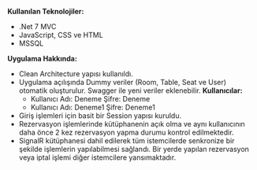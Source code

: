 **Kullanılan Teknolojiler:**
- .Net 7 MVC
- JavaScript, CSS ve HTML
- MSSQL

**Uygulama Hakkında:**
- Clean Architecture yapısı kullanıldı.
- Uygulama açılışında Dummy veriler (Room, Table, Seat ve User) otomatik oluşturulur. Swagger ile yeni veriler eklenebilir.
  **Kullanıcılar:**
    - Kullanıcı Adı: Deneme Şifre: Deneme
    - Kullanıcı Adı: Deneme1 Şifre: Deneme1
- Giriş işlemleri için basit bir Session yapısı kuruldu.
- Rezervasyon işlemlerinde kütüphanenin açık olma ve aynı kullanıcının daha önce 2 kez rezervasyon yapma durumu kontrol edilmektedir.
- SignalR kütüphanesi dahil edilerek tüm istemcilerde senkronize bir şekilde işlemlerin yapılabilmesi sağlandı. Bir yerde yapılan rezervasyon veya iptal işlemi diğer istemcilere yansımaktadır.
